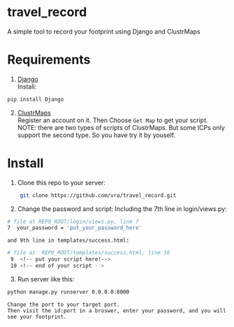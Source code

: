 # travel_record
A simple tool to record your footprint using Django and ClustrMaps

# Requirements
 1. [Django](https://www.djangoproject.com/)  
 Install:
 ```bash
 pip install Django
 ```
 2. [ClustrMaps](https://clustrmaps.com/)  
 Register an account on it. Then Choose `Get Map` to get your script.  
 NOTE: there are two types of scripts of ClustrMaps. But some ICPs only support the second type. So you have try it by youself.

# Install
1. 	Clone this repo to your server:
```bash
	git clone https://github.com/vra/travel_record.git
```
2.	Change the password and script:
   	Including the 7th line in login/views.py:
```bash
# file at REPO_ROOT/login/views.py, line 7
7  your_password = 'put_your_password_here' 
```
   	and 9th line in templates/success.html:
```bash
# file at  REPO_ROOT/templates/success.html, line 10
 9  <!-- put your script here!-->
 10 <!-- end of your script --> 
```
3. 	Run server like this:
```bash
python manage.py runserver 0.0.0.0:8000
```
  	Change the port to your target port.  
   	Then visit the id:port in a broswer, enter your password, and you will see your footprint.
